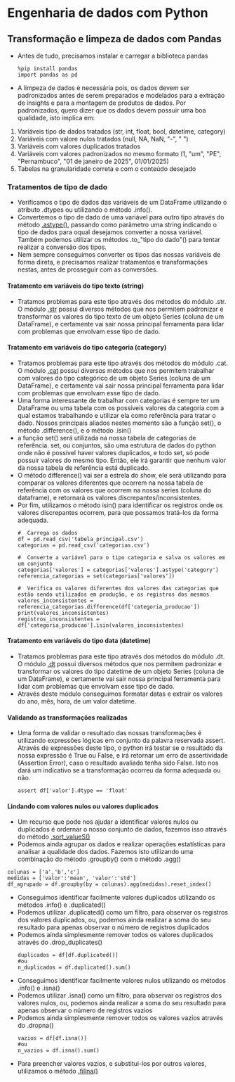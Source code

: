 # Engenharia de dados com Python  

## Transformação e limpeza de dados com Pandas  
* Antes de tudo, precisamos instalar e carregar a biblioteca pandas
    ```
    %pip install pandas
    import pandas as pd
    ```
* A limpeza de dados é necessária pois, os dados devem ser padronizados antes de serem preparados e modelados para a extração de insights e para a montagem de produtos de dados. Por padronizados, quero dizer que os dados devem possuir uma boa qualidade, isto implica em:
1. Variáveis tipo de dados tratados (str, int, float, bool, datetime, category)
2. Variáveis com valore nulos tratados (null, NA, NaN, "-", " ") 
3. Variáveis com valores duplicados tratados
4. Variáveis com valores padronizados no mesmo formato (1, "um", "PE", "Pernambuco", "01 de janeiro de 2025", 01/01/2025)
5. Tabelas na granularidade correta e com o conteúdo desejado

### Tratamentos de tipo de dado
* Verificamos o tipo de dados das variáveis de um DataFrame utilizando o atributo .dtypes ou utilizando o método .info().
* Convertemos o tipo de dado de uma variável para outro tipo através do método [.astype()](https://pandas.pydata.org/docs/reference/api/pandas.Series.astype.html), passando como parâmetro uma string indicando o tipo de dados para oqual desejamos converter a nossa variável. Também podemos utilizar os métodos .to_"tipo do dado"() para tentar realizar a conversão dos tipos.
* Nem sempre conseguimos converter os tipos das nossas variáveis de forma direta, e precisamos realizar tratamentos e transformações nestas, antes de prosseguir com as conversões.

#### Tratamento em variáveis do tipo texto (string)
* Tratamos problemas para este tipo através dos métodos do módulo .str. O módulo [.str](https://pandas.pydata.org/docs/reference/api/pandas.Series.str.capitalize.html) possui diversos métodos que nos permitem padronizar e transformar os valores do tipo texto de um objeto Series (coluna de um DataFrame), e certamente vai sair nossa principal ferramenta para lidar com problemas que envolvam esse tipo de dado.

#### Tratamento em variáveis do tipo categoria (category)
* Tratamos problemas para este tipo através dos métodos do módulo .cat. O módulo [.cat](https://pandas.pydata.org/docs/user_guide/categorical.html) possui diversos métodos que nos permitem trabalhar com valores do tipo categórico de um objeto Series (coluna de um DataFrame), e certamente vai sair nossa principal ferramenta para lidar com problemas que envolvam esse tipo de dado.
* Uma forma interessante de trabalhar com categorias é sempre ter um DataFrame ou uma tabela com os possíveis valores da categoria com a qual estamos trabalhando e utilizar ela como referência para tratar o dado. Nossos principais aliados nestes momento são a função set(), o método .difference(), e o método .isin()
* a função set() será utilizada na nossa tabela de categorias de referência. set, ou conjuntos, são uma estrutura de dados do python onde não é possível haver valores duplicados, e todo set, só pode possuir valores do mesmo tipo. Então, ele irá garantir que nenhum valor da nossa tabela de referência está duplicado.
* O método difference() vai ser a estrela do show, ele será utilizando para comparar os valores diferentes que ocorrem na nossa tabela de referência com os valores que ocorrem na nossa series (coluna do dataframe), e retornará os valores discrepantes/inconsistentes.
* Por fim, utilizamos o método isin() para identificar os registros onde os valores discrepantes ocorrem, para que possamos tratá-los da forma adequada.
    ```
    #  Carrega os dados
    df = pd.read_csv('tabela_principal.csv')
    categorias = pd.read_csv('categorias.csv')
    
    #  Converte a variável para o tipo categoria e salva os valores em um conjunto
    categorias['valores'] = categorias['valores'].astype('category')
    referencia_categorias = set(categorias['valores'])
    
    #  Verifica os valores diferentes dos valores das categorias que estão sendo utilizados em produção, e os registros dos mesmos
    valores_inconsistentes = referencia_categorias.difference(df['categoria_producao'])
    print(valores_inconsistentes)
    registros_inconsistentes = df['categoria_producao'].isin(valores_inconsistentes)
    ```


#### Tratamento em variáveis do tipo data (datetime)
* Tratamos problemas para este tipo através dos métodos do módulo .dt. O módulo [.dt](https://pandas.pydata.org/docs/reference/api/pandas.Series.dt.date.html) possui diversos métodos que nos permitem padronizar e transformar os valores do tipo datetime de um objeto Series (coluna de um DataFrame), e certamente vai sair nossa principal ferramenta para lidar com problemas que envolvam esse tipo de dado.
* Através deste módulo conseguimos formatar datas e extrair os valores do ano, mês, hora, de um valor datetime.

#### Validando as transformações realizadas
* Uma forma de validar o resultado das nossas transformações é utilizando expressões lógicas em conjunto da palavra reservada assert. Através de expressões deste tipo, o python irá testar se o resultado da nossa expressão é True ou False, e irá retornar um erro de assertividade (Assertion Error), caso o resultado avaliado tenha sido False. Isto nos dará um indicativo se a transformação ocorreu da forma adequada ou não.
      
    ```
    assert df['valor'].dtype == 'float'
    ```
#### Lindando com valores nulos ou valores duplicados
* Um recurso que pode nos ajudar a identificar valores nulos ou duplicados é ordernar o nosso conjunto de dados, fazemos isso através do método [.sort_valueS()](https://pandas.pydata.org/docs/reference/api/pandas.DataFrame.sort_values.html)
* Podemos ainda agrupar os dados e realizar operações estatísticas para analisar a qualidade dos dados. Fazemos isto utilizando uma combinação do método .groupby() com o método .agg()
```
colunas = ['a','b','c']
medidas = ['valor':'mean', 'valor':'std']
df_agrupado = df.groupby(by = colunas).agg(medidas).reset_index()
```
* Conseguimos identificar facilmente valores duplicados utilizando os métodos .info() e .duplicated()
* Podemos utilizar .duplicated() como um filtro, para observar os registros dos valores duplicados, ou, podemos ainda realizar a soma do seu resultado para apenas observar o número de registros duplicados
* Podemos ainda simplesmente remover todos os valores duplicados através do .drop_duplicates()
    ```
    duplicados = df[df.duplicated()]
    #ou
    n_duplicados = df.duplicated().sum()
    ```
* Conseguimos identificar facilmente valores nulos utilizando os métodos .info() e .isna()
* Podemos utilizar .isna() como um filtro, para observar os registros dos valores nulos, ou, podemos ainda realizar a soma do seu resultado para apenas observar o número de registros vazios
* Podemos ainda simplesmente remover todos os valores vazios através do .dropna()
    ```
    vazios = df[df.isna()]
    #ou
    n_vazios = df.isna().sum()
    ```
* Para preencher valores vazios, e substituí-los por outros valores, utilizamos o método [.fillna()](https://pandas.pydata.org/docs/reference/api/pandas.DataFrame.fillna.html)

